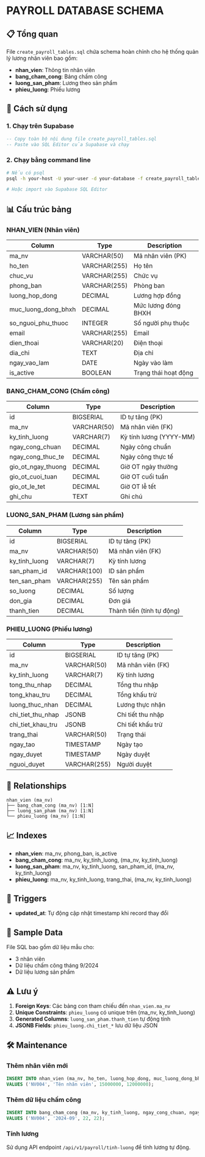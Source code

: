 # PAYROLL DATABASE SCHEMA

## 📋 Tổng quan

File `create_payroll_tables.sql` chứa schema hoàn chỉnh cho hệ thống quản lý lương nhân viên bao gồm:

- **nhan_vien**: Thông tin nhân viên
- **bang_cham_cong**: Bảng chấm công
- **luong_san_pham**: Lương theo sản phẩm
- **phieu_luong**: Phiếu lương

## 🚀 Cách sử dụng

### 1. Chạy trên Supabase
```sql
-- Copy toàn bộ nội dung file create_payroll_tables.sql
-- Paste vào SQL Editor của Supabase và chạy
```

### 2. Chạy bằng command line
```bash
# Nếu có psql
psql -h your-host -U your-user -d your-database -f create_payroll_tables.sql

# Hoặc import vào Supabase SQL Editor
```

## 📊 Cấu trúc bảng

### NHAN_VIEN (Nhân viên)
| Column | Type | Description |
|--------|------|-------------|
| ma_nv | VARCHAR(50) | Mã nhân viên (PK) |
| ho_ten | VARCHAR(255) | Họ tên |
| chuc_vu | VARCHAR(255) | Chức vụ |
| phong_ban | VARCHAR(255) | Phòng ban |
| luong_hop_dong | DECIMAL | Lương hợp đồng |
| muc_luong_dong_bhxh | DECIMAL | Mức lương đóng BHXH |
| so_nguoi_phu_thuoc | INTEGER | Số người phụ thuộc |
| email | VARCHAR(255) | Email |
| dien_thoai | VARCHAR(20) | Điện thoại |
| dia_chi | TEXT | Địa chỉ |
| ngay_vao_lam | DATE | Ngày vào làm |
| is_active | BOOLEAN | Trạng thái hoạt động |

### BANG_CHAM_CONG (Chấm công)
| Column | Type | Description |
|--------|------|-------------|
| id | BIGSERIAL | ID tự tăng (PK) |
| ma_nv | VARCHAR(50) | Mã nhân viên (FK) |
| ky_tinh_luong | VARCHAR(7) | Kỳ tính lương (YYYY-MM) |
| ngay_cong_chuan | DECIMAL | Ngày công chuẩn |
| ngay_cong_thuc_te | DECIMAL | Ngày công thực tế |
| gio_ot_ngay_thuong | DECIMAL | Giờ OT ngày thường |
| gio_ot_cuoi_tuan | DECIMAL | Giờ OT cuối tuần |
| gio_ot_le_tet | DECIMAL | Giờ OT lễ tết |
| ghi_chu | TEXT | Ghi chú |

### LUONG_SAN_PHAM (Lương sản phẩm)
| Column | Type | Description |
|--------|------|-------------|
| id | BIGSERIAL | ID tự tăng (PK) |
| ma_nv | VARCHAR(50) | Mã nhân viên (FK) |
| ky_tinh_luong | VARCHAR(7) | Kỳ tính lương |
| san_pham_id | VARCHAR(100) | ID sản phẩm |
| ten_san_pham | VARCHAR(255) | Tên sản phẩm |
| so_luong | DECIMAL | Số lượng |
| don_gia | DECIMAL | Đơn giá |
| thanh_tien | DECIMAL | Thành tiền (tính tự động) |

### PHIEU_LUONG (Phiếu lương)
| Column | Type | Description |
|--------|------|-------------|
| id | BIGSERIAL | ID tự tăng (PK) |
| ma_nv | VARCHAR(50) | Mã nhân viên (FK) |
| ky_tinh_luong | VARCHAR(7) | Kỳ tính lương |
| tong_thu_nhap | DECIMAL | Tổng thu nhập |
| tong_khau_tru | DECIMAL | Tổng khấu trừ |
| luong_thuc_nhan | DECIMAL | Lương thực nhận |
| chi_tiet_thu_nhap | JSONB | Chi tiết thu nhập |
| chi_tiet_khau_tru | JSONB | Chi tiết khấu trừ |
| trang_thai | VARCHAR(50) | Trạng thái |
| ngay_tao | TIMESTAMP | Ngày tạo |
| ngay_duyet | TIMESTAMP | Ngày duyệt |
| nguoi_duyet | VARCHAR(255) | Người duyệt |

## 🔗 Relationships

```
nhan_vien (ma_nv)
├── bang_cham_cong (ma_nv) [1:N]
├── luong_san_pham (ma_nv) [1:N]
└── phieu_luong (ma_nv) [1:N]
```

## 📈 Indexes

- **nhan_vien**: ma_nv, phong_ban, is_active
- **bang_cham_cong**: ma_nv, ky_tinh_luong, (ma_nv, ky_tinh_luong)
- **luong_san_pham**: ma_nv, ky_tinh_luong, san_pham_id, (ma_nv, ky_tinh_luong)
- **phieu_luong**: ma_nv, ky_tinh_luong, trang_thai, (ma_nv, ky_tinh_luong)

## 🔄 Triggers

- **updated_at**: Tự động cập nhật timestamp khi record thay đổi

## 📝 Sample Data

File SQL bao gồm dữ liệu mẫu cho:
- 3 nhân viên
- Dữ liệu chấm công tháng 9/2024
- Dữ liệu lương sản phẩm

## ⚠️ Lưu ý

1. **Foreign Keys**: Các bảng con tham chiếu đến `nhan_vien.ma_nv`
2. **Unique Constraints**: `phieu_luong` có unique trên (ma_nv, ky_tinh_luong)
3. **Generated Columns**: `luong_san_pham.thanh_tien` tự động tính
4. **JSONB Fields**: `phieu_luong.chi_tiet_*` lưu dữ liệu JSON

## 🛠️ Maintenance

### Thêm nhân viên mới
```sql
INSERT INTO nhan_vien (ma_nv, ho_ten, luong_hop_dong, muc_luong_dong_bhxh)
VALUES ('NV004', 'Tên nhân viên', 15000000, 12000000);
```

### Thêm dữ liệu chấm công
```sql
INSERT INTO bang_cham_cong (ma_nv, ky_tinh_luong, ngay_cong_chuan, ngay_cong_thuc_te)
VALUES ('NV004', '2024-09', 22, 22);
```

### Tính lương
Sử dụng API endpoint `/api/v1/payroll/tinh-luong` để tính lương tự động.